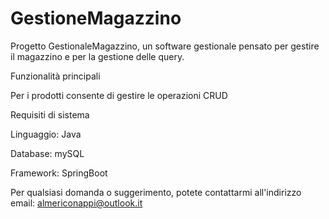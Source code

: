 # GestioneMagazzino
Progetto GestionaleMagazzino, un software gestionale pensato per gestire il magazzino e per la gestione delle query.

Funzionalità principali

Per i prodotti consente di gestire le operazioni CRUD

Requisiti di sistema

Linguaggio: Java

Database: mySQL

Framework: SpringBoot

Per qualsiasi domanda o suggerimento, potete contattarmi all'indirizzo email: almericonappi@outlook.it
